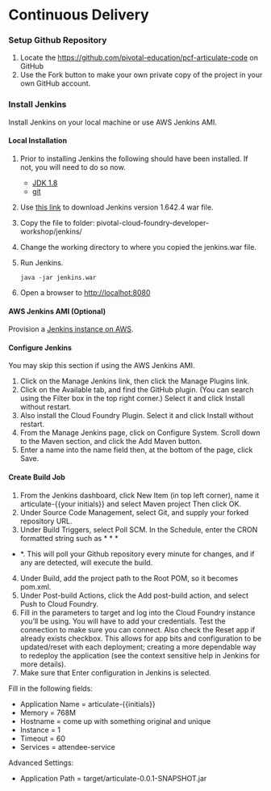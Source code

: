# Continuous Delivery

### Setup Github Repository
1. Locate the https://github.com/pivotal-education/pcf-articulate-code on GitHub
2. Use the Fork button to make your own private copy of the project in your own GitHub account.

### Install Jenkins

Install Jenkins on your local machine or use AWS Jenkins AMI.

#### Local Installation

1. Prior to installing Jenkins the following should have been installed. If not, you will need to do so now.
   - [JDK 1.8](https://www.oracle.com/technetwork/java/javase/downloads/jdk8-downloads-2133151.html)
   - [git](https://git-scm.com/)
   
2. Use [this link](http://mirrors.jenkins-ci.org/war-stable/1.642.4/jenkins.war) to download Jenkins version 1.642.4 war file.
3. Copy the file to folder: pivotal-cloud-foundry-developer-workshop/jenkins/
4. Change the working directory to where you copied the jenkins.war file.
5. Run Jenkins.

    ```java -jar jenkins.war```

6. Open a browser to [http://localhot:8080](http://localhot:8080)

#### AWS Jenkins AMI (Optional)

Provision a [Jenkins instance on AWS](https://aws.amazon.com/getting-started/projects/setup-jenkins-build-server/).

#### Configure Jenkins

You may skip this section if using the AWS Jenkins AMI.

1. Click on the Manage Jenkins link, then click the Manage Plugins link.
2. Click on the Available tab, and find the GitHub plugin. (You can search using the Filter box in the top
right corner.) Select it and click Install without restart.
3. Also install the Cloud Foundry Plugin. Select it and click Install without restart.
4. From the Manage Jenkins page, click on Configure System. Scroll down to the Maven section, and click
the Add Maven button.
5. Enter a name into the name field then, at the bottom of the page, click Save.

#### Create Build Job

1. From the Jenkins dashboard, click New Item (in top left corner), name it articulate-{{your initials}} and
select Maven project Then click OK.
2. Under Source Code Management, select Git, and supply your forked repository URL.
3. Under Build Triggers, select Poll SCM. In the Schedule, enter the CRON formatted string such as * * *
* *. This will poll your Github repository every minute for changes, and if any are detected, will execute
the build.
4. Under Build, add the project path to the Root POM, so it becomes pom.xml.
5. Under Post-build Actions, click the Add post-build action, and select Push to Cloud Foundry.
6. Fill in the parameters to target and log into the Cloud Foundry instance you’ll be using. You will have to
add your credentials. Test the connection to make sure you can connect. Also check the Reset app if
already exists checkbox. This allows for app bits and configuration to be updated/reset with each
deployment; creating a more dependable way to redeploy the application (see the context sensitive help in
Jenkins for more details).
7. Make sure that Enter configuration in Jenkins is selected.

Fill in the following fields:

  - Application Name = articulate-{{initials}}
  - Memory = 768M
  - Hostname = come up with something original and unique
  - Instance = 1
  - Timeout = 60
  - Services = attendee-service

Advanced Settings:
  - Application Path = target/articulate-0.0.1-SNAPSHOT.jar
